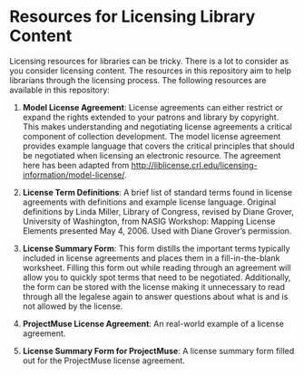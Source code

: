 # Resources for Licensing Library Content

Licensing resources for libraries can be tricky. There is a lot to consider as you consider licensing content. The resources in this repository aim to help librarians through the licensing process. The following resources are available in this repository:

1. **Model License Agreement**: License agreements can either restrict or expand the rights extended to your patrons and library by copyright. This makes understanding and negotiating license agreements a critical component of collection development. The model license agreement provides example language that covers the critical principles that should be negotiated when licensing an electronic resource. The agreement here has been adapted from <http://liblicense.crl.edu/licensing-information/model-license/>.

2. **License Term Definitions**: A brief list of standard terms found in license agreements with definitions and example license language. Original definitions by Linda Miller, Library of Congress, revised by Diane Grover, University of Washington, from NASIG Workshop: Mapping License Elements presented May 4, 2006. Used with Diane Grover’s permission.

3. **License Summary Form**: This form distills the important terms typically included in license agreements and places them in a fill-in-the-blank worksheet. Filling this form out while reading through an agreement will allow you to quickly spot terms that need to be negotiated. Additionally, the form can be stored with the license making it unnecessary to read through all the legalese again to answer questions about what is and is not allowed by the license.

4. **ProjectMuse License Agreement**: An real-world example of a license agreement.

5. **License Summary Form for ProjectMuse**: A license summary form filled out for the ProjectMuse license agreement.
